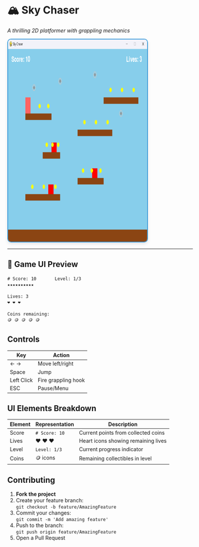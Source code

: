 # 🏔️ Sky Chaser

_A thrilling 2D platformer with grappling mechanics_

<img src="/Game_Development/Image/game.png" alt="Responsive" style="border-radius: 10px; border: 2px solid #3498db; box-shadow: 0 4px 8px rgba(0,0,0,0.1); max-width: 75%; height: 550px;"/>

---

## 🎯 Game UI Preview

```plaintext
# Score: 10       Level: 1/3
★★★★★★★★★★

Lives: 3
❤️ ❤️ ❤️

Coins remaining:
🪙 🪙 🪙 🪙 🪙
```

## Controls

| Key        | Action              |
| ---------- | ------------------- |
| ← →        | Move left/right     |
| Space      | Jump                |
| Left Click | Fire grappling hook |
| ESC        | Pause/Menu          |

## UI Elements Breakdown

| Element | Representation | Description                         |
| ------- | -------------- | ----------------------------------- |
| Score   | `# Score: 10`  | Current points from collected coins |
| Lives   | ❤️ ❤️ ❤️       | Heart icons showing remaining lives |
| Level   | `Level: 1/3`   | Current progress indicator          |
| Coins   | 🪙 icons       | Remaining collectibles in level     |

## Contributing

1. **Fork the project**
2. Create your feature branch:  
   `git checkout -b feature/AmazingFeature`
3. Commit your changes:  
   `git commit -m 'Add amazing feature'`
4. Push to the branch:  
   `git push origin feature/AmazingFeature`
5. Open a Pull Request
